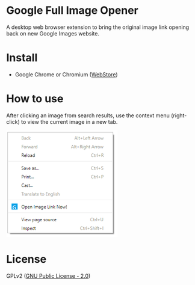 # Google Full Image Opener

A desktop web browser extension to bring the original image link opening back on new Google Images website.

# Install

  - Google Chrome or Chromium ([WebStore](https://chrome.google.com/webstore/detail/beojccknfoajfebcpijalgejjpbdipcb))

# How to use

After clicking an image from search results, use the context menu (right-click) to view the current image in a new tab.

![screenshot](screenshot_v1.0.png)

# License

GPLv2 ([GNU Public License - 2.0](https://www.gnu.org/licenses/old-licenses/gpl-2.0.en.html))